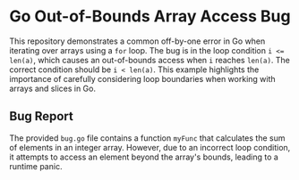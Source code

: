 # Go Out-of-Bounds Array Access Bug

This repository demonstrates a common off-by-one error in Go when iterating over arrays using a `for` loop. The bug is in the loop condition `i <= len(a)`, which causes an out-of-bounds access when `i` reaches `len(a)`. The correct condition should be `i < len(a)`.  This example highlights the importance of carefully considering loop boundaries when working with arrays and slices in Go. 

## Bug Report
The provided `bug.go` file contains a function `myFunc` that calculates the sum of elements in an integer array. However, due to an incorrect loop condition, it attempts to access an element beyond the array's bounds, leading to a runtime panic.